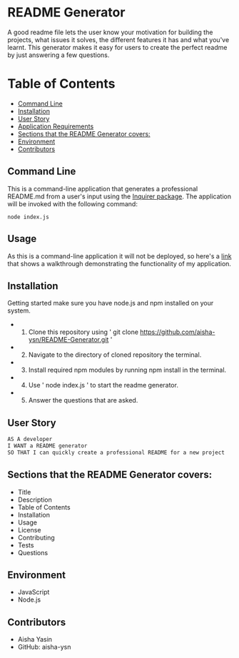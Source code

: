 # README Generator

A good readme file lets the user know your motivation for building the projects, what issues it solves, the different features it has and what you've learnt. This generator makes it easy for users to create the perfect readme by just answering a few questions.

# Table of Contents 
  - [Command Line](#command-line)
  - [Installation](#installation)
  - [User Story](#user-story)
  - [Application Requirements](#application-requirements)
  - [Sections that the README Generator covers:](#sections-that-the-readme-generator-covers)
  - [Environment](#environment)
  - [Contributors](#contributors)

## Command Line
This is a command-line application that generates a professional README.md from a user's input using the [Inquirer package](https://www.npmjs.com/package/inquirer). The application will be invoked with the following command:

```
node index.js
```

## Usage 
As this is a command-line application it will not be deployed, so here's a <a href="add vid" target="_blank">link</a> that shows a walkthrough  demonstrating the functionality of my application.

## Installation
Getting started make sure you have node.js and npm installed on your system.

* 1) Clone this repository using ' git clone https://github.com/aisha-ysn/README-Generator.git '
* 2) Navigate to the directory of cloned repository the terminal.
* 3) Install required npm modules by running npm install in the terminal.
* 4) Use ' node index.js ' to start the readme generator.
* 5) Answer the questions that are asked.

## User Story

```md
AS A developer
I WANT a README generator
SO THAT I can quickly create a professional README for a new project
```

## Sections that the README Generator covers: 

  * Title
  * Description
  * Table of Contents
  * Installation
  * Usage
  * License
  * Contributing
  * Tests
  * Questions


## Environment
* JavaScript
* Node.js


## Contributors 
* Aisha Yasin
* GitHub: aisha-ysn
